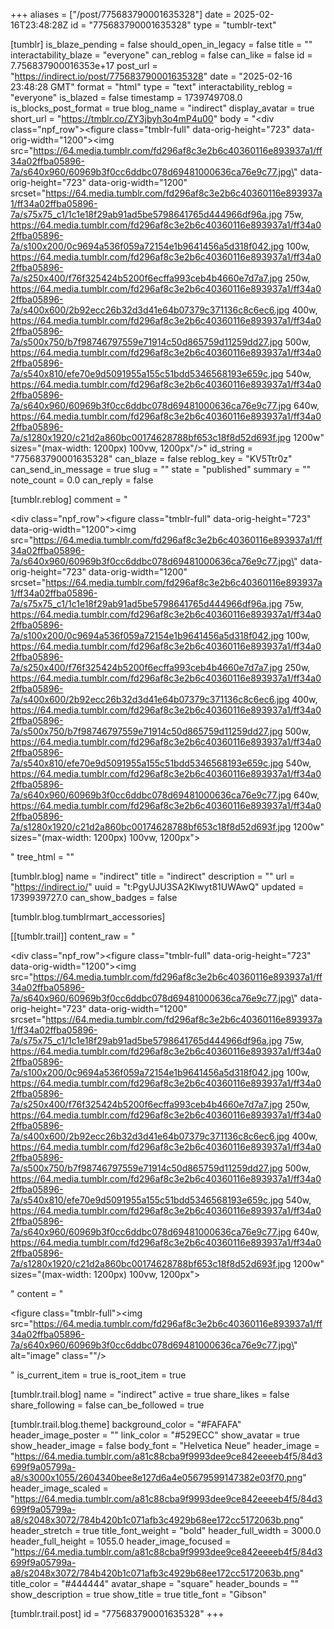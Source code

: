 +++
aliases = ["/post/775683790001635328"]
date = 2025-02-16T23:48:28Z
id = "775683790001635328"
type = "tumblr-text"

[tumblr]
is_blaze_pending = false
should_open_in_legacy = false
title = ""
interactability_blaze = "everyone"
can_reblog = false
can_like = false
id = 7.756837900016353e+17
post_url = "https://indirect.io/post/775683790001635328"
date = "2025-02-16 23:48:28 GMT"
format = "html"
type = "text"
interactability_reblog = "everyone"
is_blazed = false
timestamp = 1739749708.0
is_blocks_post_format = true
blog_name = "indirect"
display_avatar = true
short_url = "https://tmblr.co/ZY3jbyh3o4mP4u00"
body = "<div class=\"npf_row\"><figure class=\"tmblr-full\" data-orig-height=\"723\" data-orig-width=\"1200\"><img src=\"https://64.media.tumblr.com/fd296af8c3e2b6c40360116e893937a1/ff34a02ffba05896-7a/s640x960/60969b3f0cc6ddbc078d69481000636ca76e9c77.jpg\" data-orig-height=\"723\" data-orig-width=\"1200\" srcset=\"https://64.media.tumblr.com/fd296af8c3e2b6c40360116e893937a1/ff34a02ffba05896-7a/s75x75_c1/1c1e18f29ab91ad5be5798641765d444966df96a.jpg 75w, https://64.media.tumblr.com/fd296af8c3e2b6c40360116e893937a1/ff34a02ffba05896-7a/s100x200/0c9694a536f059a72154e1b9641456a5d318f042.jpg 100w, https://64.media.tumblr.com/fd296af8c3e2b6c40360116e893937a1/ff34a02ffba05896-7a/s250x400/f76f325424b5200f6ecffa993ceb4b4660e7d7a7.jpg 250w, https://64.media.tumblr.com/fd296af8c3e2b6c40360116e893937a1/ff34a02ffba05896-7a/s400x600/2b92ecc26b32d3d41e64b07379c371136c8c6ec6.jpg 400w, https://64.media.tumblr.com/fd296af8c3e2b6c40360116e893937a1/ff34a02ffba05896-7a/s500x750/b7f98746797559e71914c50d865759d11259dd27.jpg 500w, https://64.media.tumblr.com/fd296af8c3e2b6c40360116e893937a1/ff34a02ffba05896-7a/s540x810/efe70e9d5091955a155c51bdd5346568193e659c.jpg 540w, https://64.media.tumblr.com/fd296af8c3e2b6c40360116e893937a1/ff34a02ffba05896-7a/s640x960/60969b3f0cc6ddbc078d69481000636ca76e9c77.jpg 640w, https://64.media.tumblr.com/fd296af8c3e2b6c40360116e893937a1/ff34a02ffba05896-7a/s1280x1920/c21d2a860bc00174628788bf653c18f8d52d693f.jpg 1200w\" sizes=\"(max-width: 1200px) 100vw, 1200px\"/></figure></div>"
id_string = "775683790001635328"
can_blaze = false
reblog_key = "KV5Ttr0z"
can_send_in_message = true
slug = ""
state = "published"
summary = ""
note_count = 0.0
can_reply = false

[tumblr.reblog]
comment = "<p><div class=\"npf_row\"><figure class=\"tmblr-full\" data-orig-height=\"723\" data-orig-width=\"1200\"><img src=\"https://64.media.tumblr.com/fd296af8c3e2b6c40360116e893937a1/ff34a02ffba05896-7a/s640x960/60969b3f0cc6ddbc078d69481000636ca76e9c77.jpg\" data-orig-height=\"723\" data-orig-width=\"1200\" srcset=\"https://64.media.tumblr.com/fd296af8c3e2b6c40360116e893937a1/ff34a02ffba05896-7a/s75x75_c1/1c1e18f29ab91ad5be5798641765d444966df96a.jpg 75w, https://64.media.tumblr.com/fd296af8c3e2b6c40360116e893937a1/ff34a02ffba05896-7a/s100x200/0c9694a536f059a72154e1b9641456a5d318f042.jpg 100w, https://64.media.tumblr.com/fd296af8c3e2b6c40360116e893937a1/ff34a02ffba05896-7a/s250x400/f76f325424b5200f6ecffa993ceb4b4660e7d7a7.jpg 250w, https://64.media.tumblr.com/fd296af8c3e2b6c40360116e893937a1/ff34a02ffba05896-7a/s400x600/2b92ecc26b32d3d41e64b07379c371136c8c6ec6.jpg 400w, https://64.media.tumblr.com/fd296af8c3e2b6c40360116e893937a1/ff34a02ffba05896-7a/s500x750/b7f98746797559e71914c50d865759d11259dd27.jpg 500w, https://64.media.tumblr.com/fd296af8c3e2b6c40360116e893937a1/ff34a02ffba05896-7a/s540x810/efe70e9d5091955a155c51bdd5346568193e659c.jpg 540w, https://64.media.tumblr.com/fd296af8c3e2b6c40360116e893937a1/ff34a02ffba05896-7a/s640x960/60969b3f0cc6ddbc078d69481000636ca76e9c77.jpg 640w, https://64.media.tumblr.com/fd296af8c3e2b6c40360116e893937a1/ff34a02ffba05896-7a/s1280x1920/c21d2a860bc00174628788bf653c18f8d52d693f.jpg 1200w\" sizes=\"(max-width: 1200px) 100vw, 1200px\"></figure></div></p>"
tree_html = ""

[tumblr.blog]
name = "indirect"
title = "indirect"
description = ""
url = "https://indirect.io/"
uuid = "t:PgyUJU3SA2Klwyt81UWAwQ"
updated = 1739939727.0
can_show_badges = false

[tumblr.blog.tumblrmart_accessories]

[[tumblr.trail]]
content_raw = "<p><div class=\"npf_row\"><figure class=\"tmblr-full\" data-orig-height=\"723\" data-orig-width=\"1200\"><img src=\"https://64.media.tumblr.com/fd296af8c3e2b6c40360116e893937a1/ff34a02ffba05896-7a/s640x960/60969b3f0cc6ddbc078d69481000636ca76e9c77.jpg\" data-orig-height=\"723\" data-orig-width=\"1200\" srcset=\"https://64.media.tumblr.com/fd296af8c3e2b6c40360116e893937a1/ff34a02ffba05896-7a/s75x75_c1/1c1e18f29ab91ad5be5798641765d444966df96a.jpg 75w, https://64.media.tumblr.com/fd296af8c3e2b6c40360116e893937a1/ff34a02ffba05896-7a/s100x200/0c9694a536f059a72154e1b9641456a5d318f042.jpg 100w, https://64.media.tumblr.com/fd296af8c3e2b6c40360116e893937a1/ff34a02ffba05896-7a/s250x400/f76f325424b5200f6ecffa993ceb4b4660e7d7a7.jpg 250w, https://64.media.tumblr.com/fd296af8c3e2b6c40360116e893937a1/ff34a02ffba05896-7a/s400x600/2b92ecc26b32d3d41e64b07379c371136c8c6ec6.jpg 400w, https://64.media.tumblr.com/fd296af8c3e2b6c40360116e893937a1/ff34a02ffba05896-7a/s500x750/b7f98746797559e71914c50d865759d11259dd27.jpg 500w, https://64.media.tumblr.com/fd296af8c3e2b6c40360116e893937a1/ff34a02ffba05896-7a/s540x810/efe70e9d5091955a155c51bdd5346568193e659c.jpg 540w, https://64.media.tumblr.com/fd296af8c3e2b6c40360116e893937a1/ff34a02ffba05896-7a/s640x960/60969b3f0cc6ddbc078d69481000636ca76e9c77.jpg 640w, https://64.media.tumblr.com/fd296af8c3e2b6c40360116e893937a1/ff34a02ffba05896-7a/s1280x1920/c21d2a860bc00174628788bf653c18f8d52d693f.jpg 1200w\" sizes=\"(max-width: 1200px) 100vw, 1200px\"></figure></div></p>"
content = "<p><figure class=\"tmblr-full\"><img src=\"https://64.media.tumblr.com/fd296af8c3e2b6c40360116e893937a1/ff34a02ffba05896-7a/s640x960/60969b3f0cc6ddbc078d69481000636ca76e9c77.jpg\" alt=\"image\" class=\"\"/></figure></p>"
is_current_item = true
is_root_item = true

[tumblr.trail.blog]
name = "indirect"
active = true
share_likes = false
share_following = false
can_be_followed = true

[tumblr.trail.blog.theme]
background_color = "#FAFAFA"
header_image_poster = ""
link_color = "#529ECC"
show_avatar = true
show_header_image = false
body_font = "Helvetica Neue"
header_image = "https://64.media.tumblr.com/a81c88cba9f9993dee9ce842eeeeb4f5/84d3699f9a05799a-a8/s3000x1055/2604340bee8e127d6a4e05679599147382e03f70.png"
header_image_scaled = "https://64.media.tumblr.com/a81c88cba9f9993dee9ce842eeeeb4f5/84d3699f9a05799a-a8/s2048x3072/784b420b1c071afb3c4929b68ee172cc5172063b.png"
header_stretch = true
title_font_weight = "bold"
header_full_width = 3000.0
header_full_height = 1055.0
header_image_focused = "https://64.media.tumblr.com/a81c88cba9f9993dee9ce842eeeeb4f5/84d3699f9a05799a-a8/s2048x3072/784b420b1c071afb3c4929b68ee172cc5172063b.png"
title_color = "#444444"
avatar_shape = "square"
header_bounds = ""
show_description = true
show_title = true
title_font = "Gibson"

[tumblr.trail.post]
id = "775683790001635328"
+++
